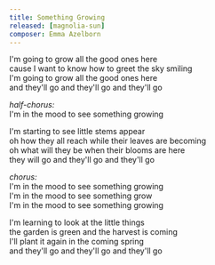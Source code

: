 ```yaml
---
title: Something Growing
released: [magnolia-sun]
composer: Emma Azelborn
---
```


I'm going to grow all the good ones here  
cause I want to know how to greet the sky smiling  
I'm going to grow all the good ones here  
and they'll go and they'll go and they'll go  

_half-chorus:_  
I'm in the mood to see something growing  

I'm starting to see little stems appear  
oh how they all reach while their leaves are becoming  
oh what will they be when their blooms are here  
they will go and they'll go and they'll go  

_chorus:_  
I'm in the mood to see something growing  
I'm in the mood to see something grow  
I'm in the mood to see something growing  

I'm learning to look at the little things  
the garden is green and the harvest is coming  
I'll plant it again in the coming spring  
and they'll go and they'll go and they'll go  